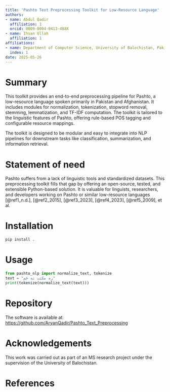 ```yaml
---
title: 'Pashto Text Preprocessing Toolkit for Low-Resource Language'
authors:
- name: Abdul Qadir
  affiliation: 1
  orcid: 0009-0004-0413-488X
- name: Ihsan Ullah
  affiliation: 1
affiliations:
- name: Department of Computer Science, University of Balochistan, Pakistan
  index: 1
date: 2025-05-26
---
```


# Summary

This toolkit provides an end-to-end preprocessing pipeline for Pashto, a low-resource language spoken primarily in Pakistan and Afghanistan. It includes modules for normalization, tokenization, stopword removal, stemming, lemmatization, and TF-IDF computation. The toolkit is tailored to the linguistic features of Pashto, offering rule-based POS tagging and configurable resource mappings.

The toolkit is designed to be modular and easy to integrate into NLP pipelines for downstream tasks like classification, summarization, and information retrieval.

# Statement of need

Pashto suffers from a lack of linguistic tools and standardized datasets. This preprocessing toolkit fills that gap by offering an open-source, tested, and extensible Python-based solution. It is valuable for linguists, researchers, and developers working on Pashto or similar low-resource languages [@ref1_n.d.], [@ref2_2015], [@ref3_2023], [@ref4_2023], [@ref5_2009], et al.

# Installation

```bash
pip install .
```

# Usage

```python
from pashto_nlp import normalize_text, tokenize
text = "زه مکتب ته ځم"
print(tokenize(normalize_text(text)))
```

# Repository

The software is available at: https://github.com/AryanQadir/Pashto_Text_Preprocessing

# Acknowledgements

This work was carried out as part of an MS research project under the supervision of the University of Balochistan.

# References
